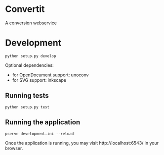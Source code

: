 Convertit
=========

A conversion webservice

Development
===========

```
python setup.py develop
```

Optional dependencies:

  * for OpenDocument support: unoconv
  * for SVG support: inkscape

Running tests
-------------

```
python setup.py test
```

Running the application
-----------------------

```
pserve development.ini --reload
```

Once the application is running, you may visit http://localhost:6543/ in your browser.
